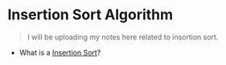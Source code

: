 # Insertion Sort Algorithm

> I will be uploading my notes here related to insortion sort.

- What is a [Insertion Sort](https://www.geeksforgeeks.org/insertion-sort/?ref=gcse)?
